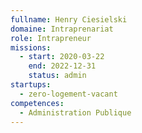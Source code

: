 ```yaml
---
fullname: Henry Ciesielski
domaine: Intraprenariat
role: Intrapreneur
missions:
  - start: 2020-03-22
    end: 2022-12-31
    status: admin
startups:
  - zero-logement-vacant
competences:
  - Administration Publique
---
```

